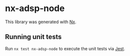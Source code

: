 # nx-adsp-node

This library was generated with [Nx](https://nx.dev).

## Running unit tests

Run `nx test nx-adsp-node` to execute the unit tests via [Jest](https://jestjs.io).
